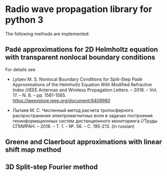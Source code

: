 # Radio wave propagation library for python 3

The following methods are implemented:

## Padé approximations for 2D Helmholtz equation with transparent nonlocal boundary conditions
For details see
* Lytaev M. S. Nonlocal Boundary Conditions for Split-Step Padé Approximations of the Helmholtz Equation With Modified Refractive Index
//IEEE Antennas and Wireless Propagation Letters. – 2018. – Vol. 17. – N. 8. – pp. 1561-1565.
https://ieeexplore.ieee.org/document/8409980

* Лытаев М. С. Численный метод расчета тропосферного распространения электромагнитных волн в задачах построения геоинформационных систем
дистанционного мониторинга //Труды СПИИРАН. – 2018. – Т. 1. – №. 56. – С. 195-213. (in russian)

## Greene and Claerbout approximations with linear shift map method

## 3D Split-step Fourier method
